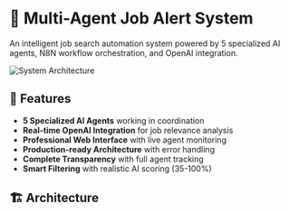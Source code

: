 # 🤖 Multi-Agent Job Alert System

An intelligent job search automation system powered by 5 specialized AI agents, N8N workflow orchestration, and OpenAI integration.

![System Architecture](screenshots/n8n-workflow.png)

## 🚀 Features

- **5 Specialized AI Agents** working in coordination
- **Real-time OpenAI Integration** for job relevance analysis
- **Professional Web Interface** with live agent monitoring
- **Production-ready Architecture** with error handling
- **Complete Transparency** with full agent tracking
- **Smart Filtering** with realistic AI scoring (35-100%)

## 🏗️ Architecture